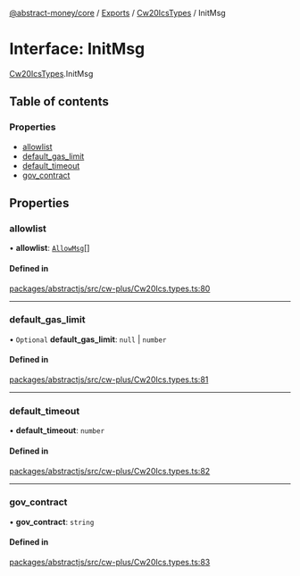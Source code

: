 [@abstract-money/core](../README.md) / [Exports](../modules.md) / [Cw20IcsTypes](../modules/Cw20IcsTypes.md) / InitMsg

# Interface: InitMsg

[Cw20IcsTypes](../modules/Cw20IcsTypes.md).InitMsg

## Table of contents

### Properties

- [allowlist](Cw20IcsTypes.InitMsg.md#allowlist)
- [default\_gas\_limit](Cw20IcsTypes.InitMsg.md#default_gas_limit)
- [default\_timeout](Cw20IcsTypes.InitMsg.md#default_timeout)
- [gov\_contract](Cw20IcsTypes.InitMsg.md#gov_contract)

## Properties

### allowlist

• **allowlist**: [`AllowMsg`](Cw20IcsTypes.AllowMsg.md)[]

#### Defined in

[packages/abstractjs/src/cw-plus/Cw20Ics.types.ts:80](https://github.com/AbstractSDK/frontend/blob/07410073/packages/abstractjs/src/cw-plus/Cw20Ics.types.ts#L80)

___

### default\_gas\_limit

• `Optional` **default\_gas\_limit**: ``null`` \| `number`

#### Defined in

[packages/abstractjs/src/cw-plus/Cw20Ics.types.ts:81](https://github.com/AbstractSDK/frontend/blob/07410073/packages/abstractjs/src/cw-plus/Cw20Ics.types.ts#L81)

___

### default\_timeout

• **default\_timeout**: `number`

#### Defined in

[packages/abstractjs/src/cw-plus/Cw20Ics.types.ts:82](https://github.com/AbstractSDK/frontend/blob/07410073/packages/abstractjs/src/cw-plus/Cw20Ics.types.ts#L82)

___

### gov\_contract

• **gov\_contract**: `string`

#### Defined in

[packages/abstractjs/src/cw-plus/Cw20Ics.types.ts:83](https://github.com/AbstractSDK/frontend/blob/07410073/packages/abstractjs/src/cw-plus/Cw20Ics.types.ts#L83)
